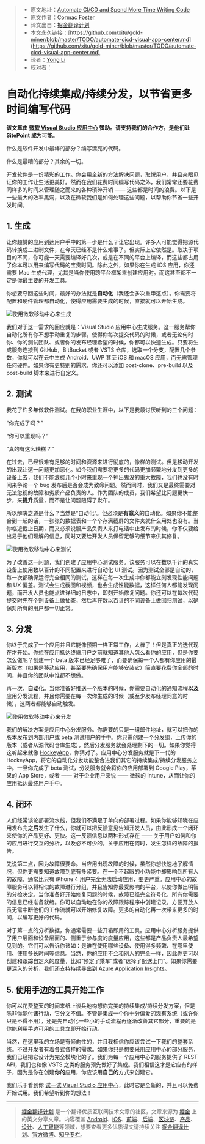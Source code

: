 > * 原文地址：[Automate CI/CD and Spend More Time Writing Code](https://www.sitepoint.com/automate-cicd-visual-app-center/?utm_source=SitePoint&utm_medium=email&utm_campaign=Versioning)
> * 原文作者：[Cormac Foster](https://www.sitepoint.com/author/cfoster/)
> * 译文出自：[掘金翻译计划](https://github.com/xitu/gold-miner)
> * 本文永久链接：[https://github.com/xitu/gold-miner/blob/master/TODO/automate-cicd-visual-app-center.md](https://github.com/xitu/gold-miner/blob/master/TODO/automate-cicd-visual-app-center.md)
> * 译者：[Yong Li](https://github.com/NeilLi1992)
> * 校对者：

# 自动化持续集成/持续分发，以节省更多时间编写代码

**该文章由 [微软 Visual Studio 应用中心](https://appcenter.ms/signup?utm_source=Sitecore&utm_medium=Blog&utm_campaign=appcenter_connect) 
赞助。请支持我们的合作方，是他们让 SitePoint 成为可能。**

什么是软件开发中最棒的部分？编写漂亮的代码。

什么是最糟的部分？其余的一切。

开发软件是一份精彩的工作。你会用全新的方法解决问题，取悦用户，并且亲眼见证你的工作让生活更美好。然而在我们花费时间编写代码之外，我们常常还要花费同样多的时间来管理随之而来的各种琐碎开销 —— 这些都是时间的浪费。以下是一些最大的效率黑洞，以及在微软我们是如何处理这些问题，以帮助你节省一些开发时间。

## 1. 生成

让你超赞的应用到达用户手中的第一步是什么？让它出现。许多人可能觉得把源代码转换成二进制文件，在今天已经不是什么难事了。但实际上它依然是。取决于项目的不同，你可能一天需要编译好几次，或是在不同的平台上编译，而这些都占用了你本可以用来编写代码的宝贵时间。除此之外，如果你在生成 iOS 应用，你还需要 Mac 生成代理，尤其是当你使用跨平台框架来创建应用时。而这甚至都不一定是你最主要的开发工具。

你想要夺回这些时间，最好的办法就是**自动化**（我还会多次重申这点）。你需要将配置和硬件管理都自动化，使得应用需要生成的时候，直接就可以开始生成。

![使用微软移动中心来生成](https://dab1nmslvvntp.cloudfront.net/wp-content/uploads/2017/11/1510795993Mobile-Center_Image1_Build-1024x524.png)

我们对于这一需求的回应就是：Visual Studio 应用中心生成服务。这一服务帮你自动化所有你不想手动重复的步骤，使得你每次提交代码的时候，或者无论何时你、你的测试团队、或者你的发布经理希望的时候，你都可以快速生成。只要将生成服务连接到 GitHub，BitBucket 或者 VSTS 仓库，选取一个分支，配置几个参数，你就可以在云中生成 Android、UWP 甚至 iOS 和 macOS 应用，而无需管理任何硬件。如果你有更特别的需求，你还可以添加 post-clone、pre-build 以及 post-build 脚本来进行自定义。

## 2. 测试

我花了许多年做软件测试。在我的职业生涯中，以下是我最讨厌听到的三个问题：

“你完成了吗？”

“你可以重现吗？”

“真的有这么糟糕？”

在过去，已经很难有足够的时间和资源来进行彻底的，像样的测试。但是移动开发的出现让这一问题更加恶化。如今我们需要将更多的代码更加频繁地分发到更多的设备上去，我们不能浪费几个小时来重现一个神出鬼没的重大故障，我们也没有时间来争论一个 bug 发布后是否会成为致命问题。然而同时，我们又是最终需要对无法忽视的故障和劣质产品负责的人。作为团队的成员，我们希望比问题更快一步，来**提升**质量，而不是让问题阻碍了发布。

所以解决之道是什么？当然是”自动化“。但必须是**有意义**的自动化。如果你不能整合到一起的话，一张张的数据表和一个个存满截屏的文件夹就什么用处也没有。当你临近截止日期，而又必须说服产品负责人来打电话中止发布的时候，你不仅要给出易于他们理解的信息，同时又要给开发人员保留足够的细节来供其修复。

![使用微软移动中心来测试](https://dab1nmslvvntp.cloudfront.net/wp-content/uploads/2017/11/1510796048Mobile-Center_Image2_test-1024x582.png)

为了改善这一问题，我们创建了应用中心测试服务。该服务可以在数以千计的真实设备上使用数以百计的不同配置来进行自动化 UI 测试。因为测试全部是自动的，每一次都确保运行完全相同的测试，这样在每一次生成中你都能立刻发现性能问题和 UX 偏差。测试会生成截图和视频，也会生成性能数据，这样任何人都能发现问题，而开发人员也能点进详细的日志中，即刻开始修复问题。你还可以在每次代码提交时先在个别设备上做抽查，然后再在数以百计的不同设备上做回归测试，以确保对所有的用户都一切正常。

## 3. 分发

你终于完成了一个应用并且它能像预期一样正常工作，太棒了！但是真正的迭代现在才开始。你想在应用抵达终端用户之前就知道其他人怎么看你的应用，但是你要怎么做呢？创建一个 beta 版本已经足够难了，而要确保每一个人都有你应用的最新版本（如果是移动应用，甚至要先确保用户能够安装它）简直要花费你全部的时间，并且你的团队中谁都不想做。

再一次，**自动化**。当你准备好推送一个版本的时候，你需要自动化的通知流程**以及**应用分发流程，并且你需要在每一次你生成的时候（或至少发布经理同意的时候），这两者都能够自动触发。

![使用微软移动中心来分发](https://dab1nmslvvntp.cloudfront.net/wp-content/uploads/2017/11/1510796093Mobile-Center_Image3_Distribute-1024x640.png)

我们的解决方案是应用中心分发服务。你需要的只是一组邮件地址，就可以把你的版本发布到内部用户或 beta 测试用户的手中。你只需创建一个分发组，上传你的版本（或者从源代码仓库生成），然后分发服务就会处理剩下的一切。如果你觉得这听起来就像 [HockeyApp](https://hockeyapp.net/)，你猜对了。应用中心分发服务就是下一代的 HockeyApp，将它的自动化分发功能整合进我们其它的持续集成/持续分发服务之中。一旦你完成了 beta 测试，分发服务就会将你的应用部署到 Google Play，苹果的 App Store，或者 —— 对于企业用户来说 —— 微软的 Intune，从而让你的应用抵达最终用户手中。

## 4. 闭环

人们经常谈论部署流水线，但我们不满足于单向的部署过程。如果你能够知晓在应用发布完**之后**发生了什么，你就可以把反馈意见告知开发人员，由此形成一个闭环来使你的产品更好、更快。这一反馈信息以两种形式存在 —— 关于用户如何和你的应用进行交互的分析，以及必不可少的，关于应用在何时，发生怎样的故障的报告。

先说第二点，因为故障很要命。当应用出现故障的时候，虽然你想快速地了解情况，但你更需要知道故障到底有多紧要。在一个不起眼的小功能中却影响到所有人的故障，通常比只有 iPhone 4 用户完全无法启动应用，要更严重。应用中心的故障服务可以将相似的故障进行分组，并且告知你最受影响的平台，以使你做出明智的分检决定。当你准备好开始修复问题的时候，故障已经完全符号化，所有你需要的信息已经准备就绪。你可以自动地在你的故障跟踪程序中创建记录，方便开放人员无需中断他们的工作流就可以开始修复故障。更多的自动化再一次带来更多的时间，以编写更好的代码。

对于第一点的分析数据，你通常需要一些开箱即用的工具。应用中心分析服务提供了用户层面和设备层面的、侧重于参与度的度量应用，这些都是产品负责人最希望见到的。它们可以告诉你诸如：是谁在使用哪些设备、使用得多频繁、在哪里使用、使用多长时间等信息。当然，你的应用不会和别人的完全一样，因此你更可以创建和跟踪自定义的度量，比如“预定了乘车”或者“选择了配送上门”。如果你需要更深入的分析，我们还支持持续导出到 [Azure Application Insights](https://azure.microsoft.com/en-us/services/application-insights/)。

## 5. 使用手边的工具开始工作

你可以花费整天的时间来纸上谈兵地构想你完美的持续集成/持续分发方案，但是除非你能付诸行动，它分文不值。不管是集成一个你十分偏爱的现有系统（或许你只是不得不用），还是先自动化一些小的手动流程再逐渐改善其它部分，重要的是你能利用手边可用的工具立即开始行动。

当然，在这里我的立场是有倾向性的，并且我相信你应该尝试一下我们的整套系统。不过开发者有着各式各样的需求。如果你只是想要采用应用中心的部分服务，我们已经把它设计为完全模块化的了。我们为每一个应用中心的服务提供了 REST API，我们也和像 VSTS 之类的服务预先做好了集成。我们相信这才是它应有的样子，因为是你在创建**你的**应用，你应该用**自己的**方式来创建它。

我们乐于看到你 [试一试 Visual Studio 应用中心](https://appcenter.ms/signup?utm_source=Sitecore&utm_medium=Blog&utm_campaign=appcenter_connect)，此时它是全新的，并且可以免费开始试用。我们希望听到你的想法！

---

> [掘金翻译计划](https://github.com/xitu/gold-miner) 是一个翻译优质互联网技术文章的社区，文章来源为 [掘金](https://juejin.im) 上的英文分享文章。内容覆盖 [Android](https://github.com/xitu/gold-miner#android)、[iOS](https://github.com/xitu/gold-miner#ios)、[前端](https://github.com/xitu/gold-miner#前端)、[后端](https://github.com/xitu/gold-miner#后端)、[区块链](https://github.com/xitu/gold-miner#区块链)、[产品](https://github.com/xitu/gold-miner#产品)、[设计](https://github.com/xitu/gold-miner#设计)、[人工智能](https://github.com/xitu/gold-miner#人工智能)等领域，想要查看更多优质译文请持续关注 [掘金翻译计划](https://github.com/xitu/gold-miner)、[官方微博](http://weibo.com/juejinfanyi)、[知乎专栏](https://zhuanlan.zhihu.com/juejinfanyi)。
